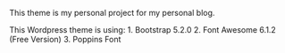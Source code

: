 This theme is my personal project for my personal blog.

This Wordpress theme is using:
    1. Bootstrap 5.2.0
    2. Font Awesome 6.1.2 (Free Version)
    3. Poppins Font